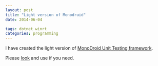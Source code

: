 ```yaml
---
layout: post
title: "Light version of Monodruid"
date: 2014-06-04

tags: dotnet winrt
categories: programming
---
```

I have created the light version of [MonoDroid Unit Testing framework](https://bitbucket.org/mayastudios/monodroid-unittest/wiki/Home).

Please [look](https://bitbucket.org/upyl/mono-unitetsting-light) and use if you need.